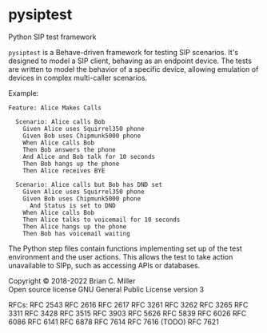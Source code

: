 # pysiptest
Python SIP test framework

`pysiptest` is a Behave-driven framework for testing SIP scenarios.  It's
designed to model a SIP client, behaving as an endpoint device.  The
tests are written to model the behavior of a specific device, allowing
emulation of devices in complex multi-caller scenarios.

Example:

    Feature: Alice Makes Calls

      Scenario: Alice calls Bob
        Given Alice uses Squirrel350 phone
        Given Bob uses Chipmunk5000 phone
        When Alice calls Bob
        Then Bob answers the phone
        And Alice and Bob talk for 10 seconds
        Then Bob hangs up the phone
        Then Alice receives BYE

      Scenario: Alice calls but Bob has DND set
        Given Alice uses Squirrel350 phone
        Given Bob uses Chipmunk5000 phone
          And Status is set to DND
        When Alice calls Bob
        Then Alice talks to voicemail for 10 seconds
        Then Alice hangs up the phone
        Then Bob has voicemail waiting

The Python step files contain functions implementing set up of the
test environment and the user actions.  This allows the test to take
action unavailable to SIPp, such as accessing APIs or databases.

Copyright &copy; 2018-2022 Brian C. Miller<br>
Open source license GNU General Public License version 3

RFCs:
RFC 2543
RFC 2616
RFC 2617
RFC 3261
RFC 3262
RFC 3265
RFC 3311
RFC 3428
RFC 3515
RFC 3903
RFC 5626
RFC 5839
RFC 6026
RFC 6086
RFC 6141
RFC 6878
RFC 7614
RFC 7616 (TODO)
RFC 7621

